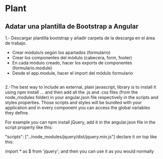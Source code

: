 # Plant
## Adatar una plantilla de Bootstrap a Angular
1.- Descargar plantilla bootstrap y añadir carpeta de la descarga en el área de trabajo.

- Crear módulo/s según los apartados (formulario)
- Crear los componentes del módulo (cabecera, form, footer)
- En cada módulo creado, hacer los exports de componentes (formulario.module)
- Desde el app.module, hacer el import del módulo formulario

## 
2.-The best way to include an external, plain javascript, library is to install it using npm install ... and then add all the .js and .css files (from the node_modules folder) in your angular.json file respectively in the scripts and styles properties. Those scripts and styles will be bundled with your application and in every component you can access the global variables they define.

For example you can npm install jQuery, add it in the angular.json file in the script property like this:

"scripts": ["../node_modules/jquery/dist/jquery.min.js"]
declare it on top like this:

import * as $ from 'jquery';
and then you can use it as you would normally